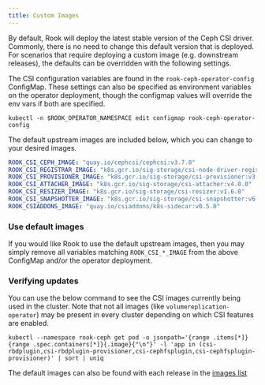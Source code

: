 ```yaml
---
title: Custom Images
---
```


By default, Rook will deploy the latest stable version of the Ceph CSI driver.
Commonly, there is no need to change this default version that is deployed.
For scenarios that require deploying a custom image (e.g. downstream releases),
the defaults can be overridden with the following settings.

The CSI configuration variables are found in the `rook-ceph-operator-config` ConfigMap.
These settings can also be specified as environment variables on the operator deployment, though
the configmap values will override the env vars if both are specified.

```console
kubectl -n $ROOK_OPERATOR_NAMESPACE edit configmap rook-ceph-operator-config
```

The default upstream images are included below, which you can change to your desired images.

```yaml
ROOK_CSI_CEPH_IMAGE: "quay.io/cephcsi/cephcsi:v3.7.0"
ROOK_CSI_REGISTRAR_IMAGE: "k8s.gcr.io/sig-storage/csi-node-driver-registrar:v2.5.1"
ROOK_CSI_PROVISIONER_IMAGE: "k8s.gcr.io/sig-storage/csi-provisioner:v3.3.0"
ROOK_CSI_ATTACHER_IMAGE: "k8s.gcr.io/sig-storage/csi-attacher:v4.0.0"
ROOK_CSI_RESIZER_IMAGE: "k8s.gcr.io/sig-storage/csi-resizer:v1.6.0"
ROOK_CSI_SNAPSHOTTER_IMAGE: "k8s.gcr.io/sig-storage/csi-snapshotter:v6.1.0"
ROOK_CSIADDONS_IMAGE: "quay.io/csiaddons/k8s-sidecar:v0.5.0"
```

### **Use default images**

If you would like Rook to use the default upstream images, then you may simply remove all
variables matching `ROOK_CSI_*_IMAGE` from the above ConfigMap and/or the operator deployment.

### **Verifying updates**

You can use the below command to see the CSI images currently being used in the cluster. Note that
not all images (like `volumereplication-operator`) may be present in every cluster depending on
which CSI features are enabled.

```console
kubectl --namespace rook-ceph get pod -o jsonpath='{range .items[*]}{range .spec.containers[*]}{.image}{"\n"}' -l 'app in (csi-rbdplugin,csi-rbdplugin-provisioner,csi-cephfsplugin,csi-cephfsplugin-provisioner)' | sort | uniq
```

The default images can also be found with each release in the [images list](https://github.com/rook/rook/blob/master/deploy/examples/images.txt)
